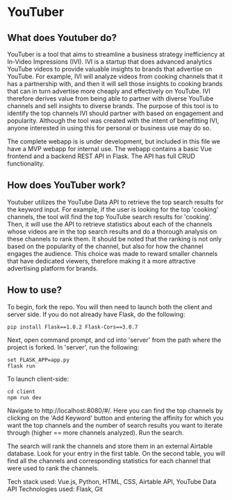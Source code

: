 # YouTuber

## What does Youtuber do?

YouTuber is a tool that aims to streamline a business strategy inefficiency at In-Video Impressions (IVI). IVI is a startup that does advanced analytics YouTube videos to provide valuable insights to brands that advertise on YouTube. For example, IVI will analyze videos from cooking channels that it has a partnership with, and then it will sell those insights to cooking brands that can in turn advertise more cheaply and effectively on YouTube. IVI therefore derives value from being able to partner with diverse YouTube channels and sell insights to diverse brands. The purpose of this tool is to identify the top channels IVI should partner with based on engagement and popularity. Although the tool was created with the intent of benefitting IVI, anyone interested in using this for personal or business use may do so. 

The complete webapp is is under development, but included in this file  we have a MVP webapp for internal use. The webapp contains a basic Vue frontend and a backend REST API in Flask. The API has full CRUD functionality.

## How does YouTuber work?

Youtuber utilizes the YouTube Data API to retrieve the top search results for the keyword input. For example, if the user is looking for the top 'cooking' channels, the tool will find the top YouTube search results for 'cooking'. Then, it will use the API to retrieve statistics about each of the channels whose videos are in the top search results and do a thorough analysis on these channels to rank them. It should be noted that the ranking is not only based on the popularity of the channel, but also for how the channel engages the audience. This choice was made to reward smaller channels that have dedicated viewers, therefore making it a more attractive advertising platform for brands.

## How to use?

To begin, fork the repo. You will then need to launch both the client and server side. If you do not already have Flask, do the following:
```
pip install Flask==1.0.2 Flask-Cors==3.0.7
```
Next, open command prompt, and cd into 'server' from the path where the project is forked. In 'server', run the following:
```
set FLASK_APP=app.py 
flask run
```
To launch client-side: 
```
cd client
npm run dev
```
Navigate to http://localhost:8080/#/. Here you can find the top channels by clicking on the 'Add Keyword' button and entering the affinity for which you want the top channels and the number of search results you want to iterate through (higher == more channels analyzed). Run the search. 

The search will rank the channels and store them in an external Airtable database. Look for your entry in the first table. On the second table, you will find all the channels and corresponding statistics for each channel that were used to rank the channels. 

Tech stack used: Vue.js, Python, HTML, CSS, Airtable API, YouTube Data API
Technologies used: Flask, Git

